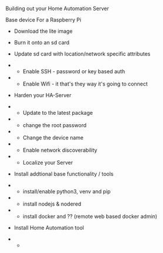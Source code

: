 Building out your Home Automation Server

Base device
For a Raspberry Pi
* Download the lite image
* Burn it onto an sd card
* Update sd card with location/network specific attributes
* * Enable SSH  - password or key based auth
* * Enable Wifi - it that's they way it's going to connect

* Harden your HA-Server
* * Update to the latest package
* * change the root password
* * Change the device name
* * Enable network discoverability
* * Localize your Server

* Install addtional base functionality / tools
* * install/enable python3, venv and pip
* * install nodejs & nodered
* * install docker and ?? (remote web based docker admin)

* Install Home Automation tool
* * 